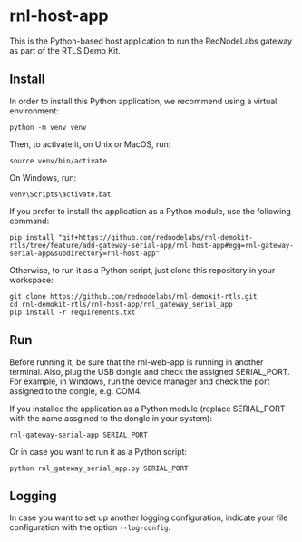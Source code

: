 # rnl-host-app

This is the Python-based host application to run the RedNodeLabs gateway as part of the RTLS Demo Kit.

## Install

In order to install this Python application, we recommend using a virtual environment:
```
python -m venv venv
```

Then, to activate it, on Unix or MacOS, run:
```
source venv/bin/activate
```

On Windows, run:
```
venv\Scripts\activate.bat
```

If you prefer to install the application as a Python module, use the following command:
```
pip install "git+https://github.com/rednodelabs/rnl-demokit-rtls/tree/feature/add-gateway-serial-app/rnl-host-app#egg=rnl-gateway-serial-app&subdirectory=rnl-host-app"
```

Otherwise, to run it as a Python script, just clone this repository in your workspace:
```
git clone https://github.com/rednodelabs/rnl-demokit-rtls.git
cd rnl-demokit-rtls/rnl-host-app/rnl_gateway_serial_app
pip install -r requirements.txt
```

## Run

Before running it, be sure that the rnl-web-app is running in another terminal. Also, plug the USB dongle and check the assigned SERIAL_PORT.
For example, in Windows, run the device manager and check the port assigned to the dongle, e.g. COM4.

If you installed the application as a Python module (replace SERIAL_PORT with the name assgined to the dongle in your system):
```
rnl-gateway-serial-app SERIAL_PORT
```

Or in case you want to run it as a Python script:
```
python rnl_gateway_serial_app.py SERIAL_PORT
```

## Logging

In case you want to set up another logging configuration, indicate your file configuration with the option `--log-config`.
